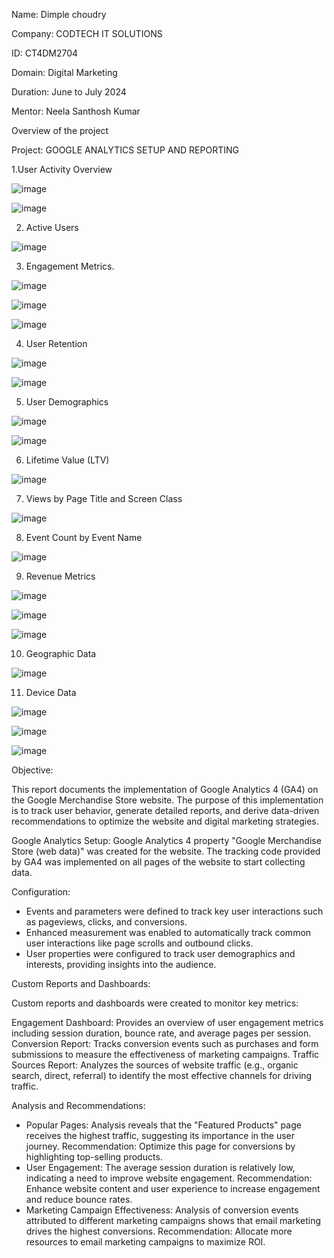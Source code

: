 Name: Dimple choudry


Company: CODTECH IT SOLUTIONS

ID: CT4DM2704

Domain: Digital Marketing 

Duration: June to July 2024

Mentor: Neela Santhosh Kumar

Overview of the project

Project: GOOGLE ANALYTICS SETUP AND REPORTING


1.User Activity Overview

![image](https://github.com/Dimple098/CODTECH-Task-2/assets/173549661/cfc64085-715c-4d07-baf5-f8dc2741d717)

![image](https://github.com/Dimple098/CODTECH-Task-2/assets/173549661/f516197d-6af8-43bb-b48c-b645f30e1513)

2. Active Users
   
![image](https://github.com/Dimple098/CODTECH-Task-2/assets/173549661/8c32a297-f792-4c56-9580-1d2c0641467c)

3. Engagement Metrics.

![image](https://github.com/Dimple098/CODTECH-Task-2/assets/173549661/573bc3d3-2843-4fd5-b531-ca5b9ad89104)

![image](https://github.com/Dimple098/CODTECH-Task-2/assets/173549661/ac4ec6a3-b4e1-42e2-b3b9-5cb35c40b02c)

![image](https://github.com/Dimple098/CODTECH-Task-2/assets/173549661/d47ae105-425d-4a2c-ae01-916683c77e7c)

4. User Retention
   
![image](https://github.com/Dimple098/CODTECH-Task-2/assets/173549661/16b1204a-4752-46a7-9d8b-2060d7bc4368)

![image](https://github.com/Dimple098/CODTECH-Task-2/assets/173549661/5ab30cfa-48b1-410a-afa3-808e65cfd258)

5. User Demographics

![image](https://github.com/Dimple098/CODTECH-Task-2/assets/173549661/154eb003-6951-4ecc-875f-45652633d350)

![image](https://github.com/Dimple098/CODTECH-Task-2/assets/173549661/29b0336f-15b6-4b0e-b763-609d17529c9e)

 6. Lifetime Value (LTV)
    
![image](https://github.com/Dimple098/CODTECH-Task-2/assets/173549661/8e50e3c7-5fc6-4933-a02f-d117d0f57e62)

7. Views by Page Title and Screen Class

![image](https://github.com/Dimple098/CODTECH-Task-2/assets/173549661/faa69f75-0399-4d56-9815-4381c0bbbc97)

8. Event Count by Event Name

![image](https://github.com/Dimple098/CODTECH-Task-2/assets/173549661/bb8acefe-a5c2-4e1d-a22d-e28da7550789)

9. Revenue Metrics

![image](https://github.com/Dimple098/CODTECH-Task-2/assets/173549661/cbf4120d-a2a2-4123-9d2e-59073379ba6d)

![image](https://github.com/Dimple098/CODTECH-Task-2/assets/173549661/e38641be-1b31-4609-b0d5-9f664a91c5a0)

![image](https://github.com/Dimple098/CODTECH-Task-2/assets/173549661/36856c43-5a40-4bff-93a9-5a71fa8f8aa6)

10. Geographic Data

![image](https://github.com/Dimple098/CODTECH-Task-2/assets/173549661/989f4f11-c3f4-4f97-8765-49b82a55efda)

11. Device Data

![image](https://github.com/Dimple098/CODTECH-Task-2/assets/173549661/307ad422-9d01-44e6-b3e8-78ae59bd7704)

![image](https://github.com/Dimple098/CODTECH-Task-2/assets/173549661/d17a32bf-2f9b-4110-b3d8-d5e46493310e)

![image](https://github.com/Dimple098/CODTECH-Task-2/assets/173549661/632294e8-15a8-463e-8669-887ef25ffe32)

Objective:

This report documents the implementation of Google Analytics 4 (GA4) on the Google Merchandise Store website. 
The purpose of this implementation is to track user behavior, generate detailed reports, and derive data-driven recommendations
to optimize the website and digital marketing strategies.

Google Analytics Setup:
Google Analytics 4 property "Google Merchandise Store (web data)" was created for the website. 
The tracking code provided by GA4 was implemented on all pages of the website to start collecting data.

Configuration:
- Events and parameters were defined to track key user interactions such as pageviews, clicks, and conversions.
- Enhanced measurement was enabled to automatically track common user interactions like page scrolls and outbound clicks.
- User properties were configured to track user demographics and interests, providing insights into the audience.

Custom Reports and Dashboards:

Custom reports and dashboards were created to monitor key metrics:

Engagement Dashboard: Provides an overview of user engagement metrics including session duration, bounce rate, and average pages per session.
Conversion Report: Tracks conversion events such as purchases and form submissions to measure the effectiveness of marketing campaigns.
Traffic Sources Report: Analyzes the sources of website traffic (e.g., organic search, direct, referral) to identify the most effective channels for driving traffic.

Analysis and Recommendations:

- Popular Pages: Analysis reveals that the "Featured Products" page receives the highest traffic, suggesting its importance in the user journey.
  Recommendation: Optimize this page for conversions by highlighting top-selling products.
- User Engagement: The average session duration is relatively low, indicating a need to improve website engagement. 
  Recommendation: Enhance website content and user experience to increase engagement and reduce bounce rates.
- Marketing Campaign Effectiveness: Analysis of conversion events attributed to different marketing campaigns shows that email marketing drives the highest conversions. 
  Recommendation: Allocate more resources to email marketing campaigns to maximize ROI.
